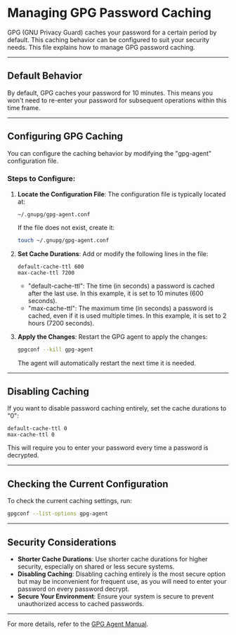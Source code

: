# Managing GPG Password Caching

GPG (GNU Privacy Guard) caches your password for a certain period by default. This caching behavior can be configured to suit your security needs. This file explains how to manage GPG password caching.

---

## Default Behavior

By default, GPG caches your password for 10 minutes. This means you won't need to re-enter your password for subsequent operations within this time frame.

---

## Configuring GPG Caching

You can configure the caching behavior by modifying the "gpg-agent" configuration file.

### Steps to Configure:

1. **Locate the Configuration File**:
   The configuration file is typically located at:
   ```
   ~/.gnupg/gpg-agent.conf
   ```

   If the file does not exist, create it:
   ```bash
   touch ~/.gnupg/gpg-agent.conf
   ```

2. **Set Cache Durations**:
   Add or modify the following lines in the file:
   ```
   default-cache-ttl 600
   max-cache-ttl 7200
   ```

   - "default-cache-ttl": The time (in seconds) a password is cached after the last use. In this example, it is set to 10 minutes (600 seconds).
   - "max-cache-ttl": The maximum time (in seconds) a password is cached, even if it is used multiple times. In this example, it is set to 2 hours (7200 seconds).

3. **Apply the Changes**:
   Restart the GPG agent to apply the changes:
   ```bash
   gpgconf --kill gpg-agent
   ```

   The agent will automatically restart the next time it is needed.

---

## Disabling Caching

If you want to disable password caching entirely, set the cache durations to "0":
```
default-cache-ttl 0
max-cache-ttl 0
```

This will require you to enter your password every time a password is decrypted.

---

## Checking the Current Configuration

To check the current caching settings, run:
```bash
gpgconf --list-options gpg-agent
```

---

## Security Considerations

- **Shorter Cache Durations**: Use shorter cache durations for higher security, especially on shared or less secure systems.
- **Disabling Caching**: Disabling caching entirely is the most secure option but may be inconvenient for frequent use, as you will need to enter your password on every password decrypt.
- **Secure Your Environment**: Ensure your system is secure to prevent unauthorized access to cached passwords.

---

For more details, refer to the [GPG Agent Manual](https://www.gnupg.org/documentation/manuals/gnupg/Agent-Options.html).
